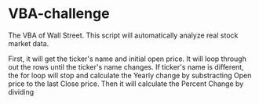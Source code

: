 # VBA-challenge
The VBA of Wall Street. This script will automatically analyze real stock market data.

First, it will get the ticker's name and initial open price. It will loop through out the rows until the ticker's name changes.
If ticker's name is different, the for loop will stop and calculate the Yearly change by substracting Open price to the last Close price.
Then it will calculate the Percent Change by dividing 
